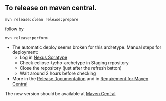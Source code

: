 To release on maven central.
----------------------------
```  
mvn release:clean release:prepare 
```  
follow by
```  
mvn release:perform
```  

 - The automatic deploy seems broken for this archetype. Manual steps for deployment:
   - Log in [Nexus Sonatype](https://oss.sonatype.org/) 
   - Check eclipse-tycho-archetype in Staging repository
   - Close the repository (just after the refresh button)
   - Wait around 2 hours before checking
  - More in the [Release Documentation](http://central.sonatype.org/pages/releasing-the-deployment.html) and in [Requirement for Maven Central](http://central.sonatype.org/pages/requirements.html)
 
The new version should be available at [Maven Central](https://search.maven.org/#search%7Cga%7C1%7Ca%3A%22eclipse-tycho-archetype%22)
